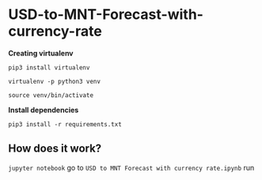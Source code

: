 # USD-to-MNT-Forecast-with-currency-rate

**Creating virtualenv**


`pip3 install virtualenv`

`virtualenv -p python3 venv`

`source venv/bin/activate`

**Install dependencies**


`pip3 install -r requirements.txt`

## How does it work?
`jupyter notebook`
go to `USD to MNT Forecast with currency rate.ipynb`
run
